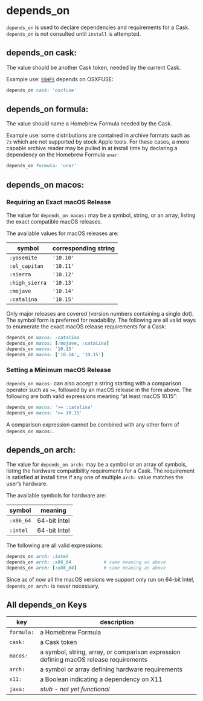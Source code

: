 # depends_on

`depends_on` is used to declare dependencies and requirements for a Cask.
`depends_on` is not consulted until `install` is attempted.

## depends_on cask:

The value should be another Cask token, needed by the current Cask.

Example use: [`SSHFS`](https://github.com/Homebrew/homebrew-cask/blob/312ae841f1f1b2ec07f4d88b7dfdd7fbdf8d4f94/Casks/sshfs.rb#L12) depends on OSXFUSE:

```ruby
depends_on cask: 'osxfuse'
```

## depends_on formula:

The value should name a Homebrew Formula needed by the Cask.

Example use: some distributions are contained in archive formats such as `7z` which are not supported by stock Apple tools. For these cases, a more capable archive reader may be pulled in at install time by declaring a dependency on the Homebrew Formula `unar`:

```ruby
depends_on formula: 'unar'
```

## depends_on macos:

### Requiring an Exact macOS Release

The value for `depends_on macos:` may be a symbol, string, or an array, listing the exact compatible macOS releases.

The available values for macOS releases are:

| symbol             | corresponding string
| -------------------|----------------------
| `:yosemite`        | `'10.10'`
| `:el_capitan`      | `'10.11'`
| `:sierra`          | `'10.12'`
| `:high_sierra`     | `'10.13'`
| `:mojave`          | `'10.14'`
| `:catalina`        | `'10.15'`

Only major releases are covered (version numbers containing a single dot). The symbol form is preferred for readability. The following are all valid ways to enumerate the exact macOS release requirements for a Cask:

```ruby
depends_on macos: :catalina
depends_on macos: [:mojave, :catalina]
depends_on macos: '10.15'
depends_on macos: ['10.14', '10.15']
```

### Setting a Minimum macOS Release

`depends_on macos:` can also accept a string starting with a comparison operator such as `>=`, followed by an macOS release in the form above. The following are both valid expressions meaning “at least macOS 10.15”:

```ruby
depends_on macos: '>= :catalina'
depends_on macos: '>= 10.15'
```

A comparison expression cannot be combined with any other form of `depends_on macos:`.

## depends_on arch:

The value for `depends_on arch:` may be a symbol or an array of symbols, listing the hardware compatibility requirements for a Cask. The requirement is satisfied at install time if any one of multiple `arch:` value matches the user’s hardware.

The available symbols for hardware are:

| symbol     | meaning        |
| ---------- | -------------- |
| `:x86_64`  | 64-bit Intel   |
| `:intel`   | 64-bit Intel   |

The following are all valid expressions:

```ruby
depends_on arch: :intel
depends_on arch: :x86_64            # same meaning as above
depends_on arch: [:x86_64]          # same meaning as above
```

Since as of now all the macOS versions we support only run on 64-bit Intel, `depends_on arch:` is never necessary.

## All depends_on Keys

| key        | description |
| ---------- | ----------- |
| `formula:` | a Homebrew Formula
| `cask:`    | a Cask token
| `macos:`   | a symbol, string, array, or comparison expression defining macOS release requirements
| `arch:`    | a symbol or array defining hardware requirements
| `x11:`     | a Boolean indicating a dependency on X11
| `java:`    | *stub - not yet functional*
